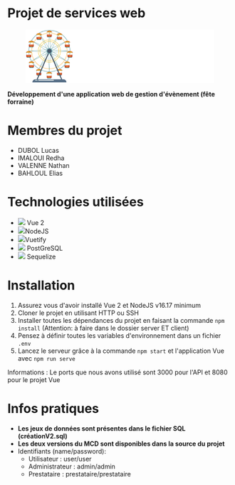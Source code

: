 # Projet de services web
<p align="center">
  <img src="https://github.com/nvalenne-iut90/SAE3-G9/blob/main/client/src/assets/logo_banner.png">
</p>

**Développement d'une application web de gestion d'évènement (fête forraine)**

# Membres du projet
- DUBOL Lucas
- IMALOUI Redha
- VALENNE Nathan
- BAHLOUL Elias

# Technologies utilisées
- <img width=18px src="https://upload.wikimedia.org/wikipedia/commons/thumb/9/95/Vue.js_Logo_2.svg/1200px-Vue.js_Logo_2.svg.png"> Vue 2 
- <img width=24px src="https://upload.wikimedia.org/wikipedia/commons/thumb/d/d9/Node.js_logo.svg/1200px-Node.js_logo.svg.png">NodeJS 
- <img width=18px src="https://camo.githubusercontent.com/be384df72ff1748336f5927f7116e79a37cbe1639a5b7db162be2d7afe350f87/68747470733a2f2f63646e2e767565746966796a732e636f6d2f696d616765732f6c6f676f732f6c6f676f2e737667">Vuetify 
- <img width=24px src="https://upload.wikimedia.org/wikipedia/commons/thumb/2/29/Postgresql_elephant.svg/640px-Postgresql_elephant.svg.png"> PostGreSQL 
- <img width=24px src="https://imgs.search.brave.com/LHVuHkpeb0-ENzrpy4moqAM60ia0cXtzI_onhl8jeck/rs:fit:250:250:1/g:ce/aHR0cDovL2Jsb2cu/ZXNwb2wuZWR1LmVj/L3Rhd3MvZmlsZXMv/MjAxNS8xMS9sb2dv/LXNtYWxsLnBuZw"> Sequelize

# Installation
1. Assurez vous d'avoir installé Vue 2 et NodeJS v16.17 minimum
2. Cloner le projet en utilisant HTTP ou SSH
3. Installer toutes les dépendances du projet en faisant la commande `npm install` (Attention: à faire dans le dossier server ET client)
4. Pensez à définir toutes les variables d'environnement dans un fichier `.env`
5. Lancez le serveur grâce à la commande `npm start` et l'application Vue avec `npm run serve`

Informations : Le ports que nous avons utilisé sont 3000 pour l'API et 8080 pour le projet Vue

# Infos pratiques
- **Les jeux de données sont présentes dans le fichier SQL (créationV2.sql)**
- **Les deux versions du MCD sont disponibles dans la source du projet**
- Identifiants (name/password):
  - Utilisateur : user/user
  - Administrateur : admin/admin
  - Prestataire : prestataire/prestataire

